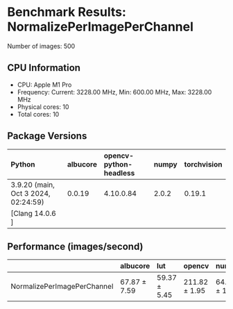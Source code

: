 # Benchmark Results: NormalizePerImagePerChannel

Number of images: 500

## CPU Information

- CPU: Apple M1 Pro
- Frequency: Current: 3228.00 MHz, Min: 600.00 MHz, Max: 3228.00 MHz
- Physical cores: 10
- Total cores: 10

## Package Versions

| Python                                | albucore   | opencv-python-headless   | numpy   | torchvision   |
|:--------------------------------------|:-----------|:-------------------------|:--------|:--------------|
| 3.9.20 (main, Oct  3 2024, 02:24:59)  | 0.0.19     | 4.10.0.84                | 2.0.2   | 0.19.1        |
| [Clang 14.0.6 ]                       |            |                          |         |               |

## Performance (images/second)

|                             | albucore     | lut          | opencv        | numpy        | simsimd   |
|:----------------------------|:-------------|:-------------|:--------------|:-------------|:----------|
| NormalizePerImagePerChannel | 67.87 ± 7.59 | 59.37 ± 5.45 | 211.82 ± 1.95 | 64.75 ± 1.66 | N/A       |
